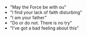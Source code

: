 * "May the Force be with ou"
* "I find your lack of faith disturbing"
* "I am your father"
* "Do or do not. There is no try"
* "I've got a bad feeling about this"
